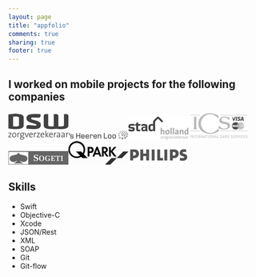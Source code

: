```yaml
---
layout: page
title: "appfolio"
comments: true
sharing: true
footer: true
---
```


I worked on mobile projects for the following companies
------------------------------------------------

<p><a href="http://www.dsw.nl"><img src="/images/jobs/dsw.png" alt="DSW" /></a><a href="http://www.sheerenloo.nl/"><img src="/images/jobs/sheerenloo.png" alt="'s Heerenloo" /></a><a href="http://www.stadholland.nl/"><img src="/images/jobs/stadholland.png" alt="Stad Holland" /></a><a href="http://www.icscards.nl"><img src="/images/jobs/ics.png" alt="International Card Services" /></a><a href="http://www.sogeti.nl"><img src="/images/jobs/sogeti.png" alt="Sogeti" /></a><a href="http://www.q-park.nl"><img src="/images/jobs/q-park.png" alt="Q-Park" /></a><a href="http://www.philips.com"><img src="/images/jobs/philips.png" alt="Philips" /></a></p>

Skills
------

* Swift
* Objective-C
* Xcode
* JSON/Rest
* XML
* SOAP
* Git
* Git-flow
